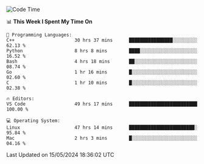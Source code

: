 
<!--START_SECTION:waka-->
![Code Time](http://img.shields.io/badge/Code%20Time-1%2C946%20hrs%2059%20mins-blue)

📊 **This Week I Spent My Time On** 

```text
💬 Programming Languages: 
C++                      30 hrs 37 mins      ████████████████░░░░░░░░░   62.13 % 
Python                   8 hrs 8 mins        ████░░░░░░░░░░░░░░░░░░░░░   16.52 % 
Bash                     4 hrs 18 mins       ██░░░░░░░░░░░░░░░░░░░░░░░   08.74 % 
Go                       1 hr 16 mins        █░░░░░░░░░░░░░░░░░░░░░░░░   02.60 % 
C                        1 hr 10 mins        █░░░░░░░░░░░░░░░░░░░░░░░░   02.38 % 

🔥 Editors: 
VS Code                  49 hrs 17 mins      █████████████████████████   100.00 % 

💻 Operating System: 
Linux                    47 hrs 14 mins      ████████████████████████░   95.84 % 
Mac                      2 hrs 3 mins        █░░░░░░░░░░░░░░░░░░░░░░░░   04.16 % 
```


 Last Updated on 15/05/2024 18:36:02 UTC
<!--END_SECTION:waka-->

